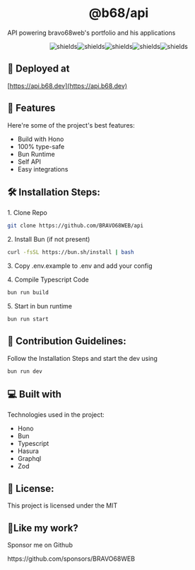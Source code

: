 <h1 align="center" id="title">@b68/api</h1>

<p id="description">API powering bravo68web's portfolio and his applications</p>

<p align="center"><img src="https://img.shields.io/github/actions/workflow/status/bravo68web/api/build-image.yaml?logo=github&amp;label=docker-build" alt="shields"><img src="https://img.shields.io/github/actions/workflow/status/bravo68web/api/build-api.yaml?logo=github&amp;label=api-build" alt="shields"><img src="https://img.shields.io/github/repo-size/bravo68web/api?logo=github" alt="shields"><img src="https://img.shields.io/github/package-json/v/bravo68web/api/main?logo=github&amp;label=pkg-version" alt="shields"><img src="https://img.shields.io/github/languages/count/bravo68web/api?logo=github" alt="shields"></p>

<h2>🚀 Deployed at</h2>

[https://api.b68.dev](https://api.b68.dev)

<h2>🧐 Features</h2>

Here're some of the project's best features:

*   Build with Hono
*   100% type-safe
*   Bun Runtime
*   Self API
*   Easy integrations

<h2>🛠️ Installation Steps:</h2>

<p>1. Clone Repo</p>

```bash
git clone https://github.com/BRAVO68WEB/api
```

<p>2. Install Bun (if not present)</p>

```bash
curl -fsSL https://bun.sh/install | bash
```

<p>3. Copy .env.example to .env and add your config</p>

<p>4. Compile Typescript Code</p>

```bash
bun run build
```

<p>5. Start in bun runtime</p>

```bash
bun run start
```

<h2>🍰 Contribution Guidelines:</h2>

Follow the Installation Steps and start the dev using

```bash
bun run dev
```
  
<h2>💻 Built with</h2>

Technologies used in the project:

*   Hono
*   Bun
*   Typescript
*   Hasura
*   Graphql
*   Zod

<h2>📔 License:</h2>

This project is licensed under the MIT

<h2>💖Like my work?</h2>

Sponsor me on Github

<p>https://github.com/sponsors/BRAVO68WEB</p>
